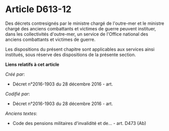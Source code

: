 # Article D613-12

Des décrets contresignés par le ministre chargé de l'outre-mer et le ministre chargé des anciens combattants et victimes de
guerre peuvent instituer, dans les collectivités d'outre-mer, un service de l'Office national des anciens combattants et
victimes de guerre.

Les dispositions du présent chapitre sont applicables aux services ainsi institués, sous réserve des dispositions de la
présente section.

**Liens relatifs à cet article**

_Créé par_:

  - Décret n°2016-1903 du 28 décembre 2016 - art.

_Codifié par_:

  - Décret n°2016-1903 du 28 décembre 2016 - art.

_Anciens textes_:

  - Code des pensions militaires d'invalidité et de... - art. D473 (Ab)
